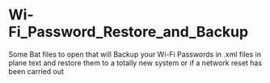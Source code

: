 # Wi-Fi_Password_Restore_and_Backup
Some Bat files to open that will Backup your Wi-Fi Passwords in .xml files in plane text and restore them to a totally new system or if a network reset has been carried out
